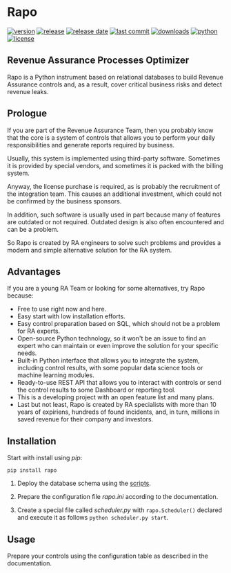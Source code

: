 # Rapo

[![version](https://img.shields.io/pypi/v/rapo)](https://pypi.org/project/rapo/)
[![release](https://img.shields.io/github/v/release/t3eHawk/rapo?include_prereleases)](https://github.com/t3eHawk/rapo/)
[![release date](https://img.shields.io/github/release-date-pre/t3eHawk/rapo)](https://github.com/t3eHawk/rapo/releases/)
[![last commit](https://img.shields.io/github/last-commit/t3eHawk/rapo)](https://github.com/t3eHawk/rapo/commits/)
[![downloads](https://img.shields.io/pypi/dm/rapo)](https://pypi.org/project/rapo/)
[![python](https://img.shields.io/pypi/pyversions/rapo)](https://pypi.org/project/rapo/)
[![license](https://img.shields.io/pypi/l/rapo)](https://mit-license.org)

## Revenue Assurance Processes Optimizer
Rapo is a Python instrument based on relational databases to build Revenue Assurance controls and, as a result, cover critical business risks and detect revenue leaks.

## Prologue
If you are part of the Revenue Assurance Team, then you probably know that the core is a system of controls that allows you to perform your daily responsibilities and generate reports required by business.

Usually, this system is implemented using third-party software.
Sometimes it is provided by special vendors, and sometimes it is packed with the billing system.

Anyway, the license purchase is required, as is probably the recruitment of the integration team.
This causes an additional investment, which could not be confirmed by the business sponsors.

In addition, such software is usually used in part because many of features are outdated or not required. Outdated design is also often encountered and can be a problem.

So Rapo is created by RA engineers to solve such problems and provides a modern and simple alternative solution for the RA system.

## Advantages
If you are a young RA Team or looking for some alternatives, try Rapo because:
* Free to use right now and here.
* Easy start with low installation efforts.
* Easy control preparation based on SQL, which should not be a problem for RA experts.
* Open-source Python technology, so it won't be an issue to find an expert who can maintain or even improve the solution for your specific needs.
* Built-in Python interface that allows you to integrate the system, including control results, with some popular data science tools or machine learning modules.
* Ready-to-use REST API that allows you to interact with controls or send the control results to some Dashboard or reporting tool.
* This is a developing project with an open feature list and many plans.
* Last but not least, Rapo is created by RA specialists with more than 10 years of expiriens, hundreds of found incidents, and, in turn, millions in saved revenue for their company and investors.

## Installation
Start with install using _pip_:
```
pip install rapo
```

1. Deploy the database schema using the [scripts](db/oracle.sql).

1. Prepare the configuration file _rapo.ini_ according to the documentation.

3. Create a special file called _scheduler.py_ with `rapo.Scheduler()` declared and execute it as follows `python scheduler.py start`.

## Usage
Prepare your controls using the configuration table as described in the documentation.
